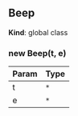 <a name="Beep"></a>

## Beep
**Kind**: global class  
<a name="new_Beep_new"></a>

### new Beep(t, e)

| Param | Type |
| --- | --- |
| t | <code>\*</code> | 
| e | <code>\*</code> | 

